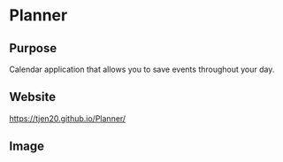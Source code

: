 # Planner

## Purpose
Calendar application that allows you to save events throughout your day. 

## Website
https://tjen20.github.io/Planner/

## Image